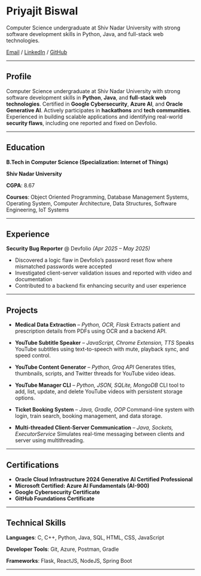 # Priyajit Biswal

Computer Science undergraduate at Shiv Nadar University with strong software development skills in Python, Java, and full-stack web technologies.

[Email](mailto:priyajitbiswal010@gmail.com) / [LinkedIn](https://www.linkedin.com/in/priyajit-biswal) / [GitHub](https://github.com/priyajitbiswal)

---

## Profile

Computer Science undergraduate at Shiv Nadar University with strong software development skills in **Python**, **Java**, and **full-stack web technologies**. Certified in **Google Cybersecurity**, **Azure AI**, and **Oracle Generative AI**. Actively participates in **hackathons** and **tech communities**. Experienced in building scalable applications and identifying real-world **security flaws**, including one reported and fixed on Devfolio.

---

## Education

**B.Tech in Computer Science (Specialization: Internet of Things)**

**Shiv Nadar University**

**CGPA**: 8.67

**Courses**: Object Oriented Programming, Database Management Systems, Operating System, Computer Architecture, Data Structures, Software Engineering, IoT Systems

---

## Experience

**Security Bug Reporter** @ Devfolio _(Apr 2025 – May 2025)_

- Discovered a logic flaw in Devfolio’s password reset flow where mismatched passwords were accepted
- Investigated client-server validation issues and reported with video and documentation
- Contributed to a backend fix enhancing security and user experience

---

## Projects

- **Medical Data Extraction** – _Python, OCR, Flask_
  Extracts patient and prescription details from PDFs using OCR and a backend API.

- **YouTube Subtitle Speaker** – _JavaScript, Chrome Extension, TTS_
  Speaks YouTube subtitles using text-to-speech with mute, playback sync, and speed control.

- **YouTube Content Generator** – _Python, Groq API_
  Generates titles, thumbnails, scripts, and Twitter threads for YouTube video ideas.

- **YouTube Manager CLI** – _Python, JSON, SQLite, MongoDB_
  CLI tool to add, list, update, and delete YouTube videos with persistent storage options.

- **Ticket Booking System** – _Java, Gradle, OOP_
  Command-line system with login, train search, booking management, and data storage.

- **Multi-threaded Client-Server Communication** – _Java, Sockets, ExecutorService_
  Simulates real-time messaging between clients and server using multithreading.

---

## Certifications

- **Oracle Cloud Infrastructure 2024 Generative AI Certified Professional**
- **Microsoft Certified: Azure AI Fundamentals (AI-900)**
- **Google Cybersecurity Certificate**
- **GitHub Foundations Certificate**

---

## Technical Skills

**Languages**: C, C++, Python, Java, SQL, HTML, CSS, JavaScript

**Developer Tools**: Git, Azure, Postman, Gradle

**Frameworks**: Flask, ReactJS, NodeJS, Spring Boot

---
